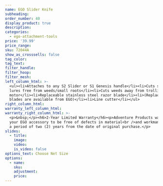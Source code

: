 ```yaml
---
name: EGO Slider Knife
subheading:
order_number: 40
display_product: true
description:
categories:
  - ego-attachment-tools
price: '39.99'
price_range:
sku: 72044A
show_as_crosssells: false
tag_color:
tag_text:
filter_handle:
filter_hoop:
filter_mesh:
left_column_html: >-
  <ul><li>Attaches to any S2 Slider or S1 Genesis handle</li><li>Cuts snagged
  lures free from weeds/small roots</li><li>Cuts weeds away from trolling
  motor</li><li>Replaceable stainless steel razor blade</li><li>(Replacement
  blades are available from EGO)</li><li>Line cutter</li></ul>
right_column_html:
warranty_left_column_html:
warranty_right_column_html: >-
  <p>&nbsp;</p><h6>2-Year Limited Warranty</h6><p>Adventure Products warrants
  your EGO accessory to be free of defects in material<br />and workmanship for
  a period of two (2) years from the date of original purchase.</p>
slides:
  - title:
    image:
    video:
    is_video: false
options_text: Choose Net Size
options:
  - name:
    sku:
    adjustment:
    price:
---
```

